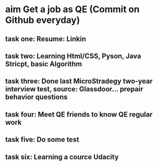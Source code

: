 # aim Get a job as QE (Commit on Github everyday)

## task one: Resume: Linkin
## task two: Learning Html/CSS, Pyson, Java Stricpt, basic Algorithm
## task three: Done last  MicroStradegy two-year interview test, source: Glassdoor... prepair behavior questions
## task four: Meet QE friends to know QE regular work
## task five: Do some test
## task six: Learning a cource Udacity
